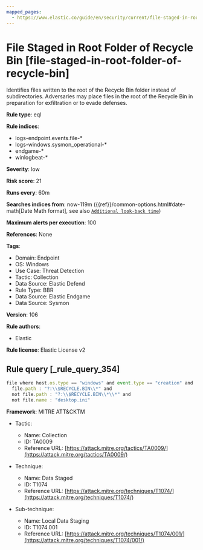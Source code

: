```yaml
---
mapped_pages:
  - https://www.elastic.co/guide/en/security/current/file-staged-in-root-folder-of-recycle-bin.html
---
```


# File Staged in Root Folder of Recycle Bin [file-staged-in-root-folder-of-recycle-bin]

Identifies files written to the root of the Recycle Bin folder instead of subdirectories. Adversaries may place files in the root of the Recycle Bin in preparation for exfiltration or to evade defenses.

**Rule type**: eql

**Rule indices**:

* logs-endpoint.events.file-*
* logs-windows.sysmon_operational-*
* endgame-*
* winlogbeat-*

**Severity**: low

**Risk score**: 21

**Runs every**: 60m

**Searches indices from**: now-119m ({{ref}}/common-options.html#date-math[Date Math format], see also [`Additional look-back time`](docs-content://solutions/security/detect-and-alert/create-detection-rule.md#rule-schedule))

**Maximum alerts per execution**: 100

**References**: None

**Tags**:

* Domain: Endpoint
* OS: Windows
* Use Case: Threat Detection
* Tactic: Collection
* Data Source: Elastic Defend
* Rule Type: BBR
* Data Source: Elastic Endgame
* Data Source: Sysmon

**Version**: 106

**Rule authors**:

* Elastic

**Rule license**: Elastic License v2

## Rule query [_rule_query_354]

```js
file where host.os.type == "windows" and event.type == "creation" and
  file.path : "?:\\$RECYCLE.BIN\\*" and
  not file.path : "?:\\$RECYCLE.BIN\\*\\*" and
  not file.name : "desktop.ini"
```

**Framework**: MITRE ATT&CKTM

* Tactic:

    * Name: Collection
    * ID: TA0009
    * Reference URL: [https://attack.mitre.org/tactics/TA0009/](https://attack.mitre.org/tactics/TA0009/)

* Technique:

    * Name: Data Staged
    * ID: T1074
    * Reference URL: [https://attack.mitre.org/techniques/T1074/](https://attack.mitre.org/techniques/T1074/)

* Sub-technique:

    * Name: Local Data Staging
    * ID: T1074.001
    * Reference URL: [https://attack.mitre.org/techniques/T1074/001/](https://attack.mitre.org/techniques/T1074/001/)



